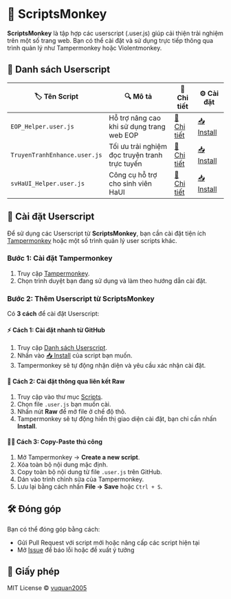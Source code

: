 # 🐒 ScriptsMonkey

**ScriptsMonkey** là tập hợp các userscript (.user.js) giúp cải thiện trải nghiệm trên một số trang web. Bạn có thể cài đặt và sử dụng trực tiếp thông qua trình quản lý như Tampermonkey hoặc Violentmonkey.

## 📂 Danh sách Userscript

| 🏷️ Tên Script                | 🔍 Mô tả                                       | 📝 Chi tiết                                   | ⚙️ Cài đặt                                                |
| ---------------------------- | ---------------------------------------------- | --------------------------------------------- | --------------------------------------------------------- |
| `EOP_Helper.user.js`         | Hỗ trợ nâng cao khi sử dụng trang web EOP      | [📖 Chi tiết](./Docs/EOP_Helper.user.js.md)         | [📥 Install](Scripts/EOP_Helper.user.js?raw=true)         |
| `TruyenTranhEnhance.user.js` | Tối ưu trải nghiệm đọc truyện tranh trực tuyến | [📖 Chi tiết](./Docs/TruyenTranhEnhance.user.js.md) | [📥 Install](Scripts/TruyenTranhEnhance.user.js?raw=true) |
| `svHaUI_Helper.user.js`      | Công cụ hỗ trợ cho sinh viên HaUI              | [📖 Chi tiết](./Docs/svHaUI_Helper.user.js.md)      | [📥 Install](Scripts/svHaUI_Helper.user.js?raw=true)      |

## 🚀 Cài đặt Userscript

Để sử dụng các Userscript từ **ScriptsMonkey**, bạn cần cài đặt tiện ích [Tampermonkey](https://www.tampermonkey.net/) hoặc một số trình quản lý user scripts khác.

### Bước 1: Cài đặt Tampermonkey

1. Truy cập [Tampermonkey](https://www.tampermonkey.net/).
2. Chọn trình duyệt bạn đang sử dụng và làm theo hướng dẫn cài đặt.

### Bước 2: Thêm Userscript từ ScriptsMonkey

Có **3 cách** để cài đặt Userscript:

#### ⚡ **Cách 1: Cài đặt nhanh từ GitHub**

1. Truy cập [Danh sách Userscript](#-Danh-sách-Userscript).
2. Nhấn vào [📥 Install]() của script bạn muốn.
3. Tampermonkey sẽ tự động nhận diện và yêu cầu xác nhận cài đặt.

#### 🔗 **Cách 2: Cài đặt thông qua liên kết Raw**

1. Truy cập vào thư mục [Scripts](./Scripts).
2. Chọn file `.user.js` bạn muốn cài.
3. Nhấn nút **Raw** để mở file ở chế độ thô.
4. Tampermonkey sẽ tự động hiển thị giao diện cài đặt, bạn chỉ cần nhấn **Install**.

#### 👨‍💻 **Cách 3: Copy-Paste thủ công**

1. Mở Tampermonkey → **Create a new script**.
2. Xóa toàn bộ nội dung mặc định.
3. Copy toàn bộ nội dung từ file `.user.js` trên GitHub.
4. Dán vào trình chỉnh sửa của Tampermonkey.
5. Lưu lại bằng cách nhấn **File → Save** hoặc `Ctrl + S`.

## 🛠 Đóng góp

Bạn có thể đóng góp bằng cách:

-   Gửi Pull Request với script mới hoặc nâng cấp các script hiện tại
-   Mở [Issue](issues) để báo lỗi hoặc đề xuất ý tưởng

## 📄 Giấy phép

MIT License © [vuquan2005](https://github.com/vuquan2005)
